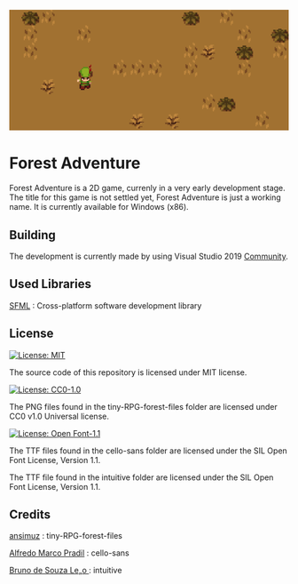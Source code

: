 ![forest adventure](Images/v011.png)

# Forest Adventure

Forest Adventure is a 2D game, currenly in a very early development stage. The title for this game is not settled yet, Forest Adventure is just a working name. It is currently available for Windows (x86).

## Building

The development is currently made by using Visual Studio 2019 [Community](https://www.visualstudio.com/vs/community/).

## Used Libraries

[SFML](http://www.sfml-dev.org/) : Cross-platform software development library

## License

[![License: MIT](https://img.shields.io/badge/License-MIT-yellow.svg)](https://opensource.org/licenses/MIT)

The source code of this repository is licensed under MIT license.

[![License: CC0-1.0](https://img.shields.io/badge/License-CC0%201.0-lightgrey.svg)](http://creativecommons.org/publicdomain/zero/1.0/)

The PNG files found in the tiny-RPG-forest-files folder are licensed under CC0 v1.0 Universal license.

[![License: Open Font-1.1](https://img.shields.io/badge/License-OFL%201.1-lightgreen.svg)](https://opensource.org/licenses/OFL-1.1)

The TTF files found in the cello-sans folder are licensed under the SIL Open Font License, Version 1.1.

The TTF file found in the intuitive folder are licensed under the SIL Open Font License, Version 1.1.

## Credits

[ansimuz](https://ansimuz.itch.io/tiny-rpg-forest) : tiny-RPG-forest-files

[Alfredo Marco Pradil](https://fontlibrary.org/en/font/cello-sans) : cello-sans 

[Bruno de Souza Le„o ](https://fontlibrary.org/en/font/intuitive) : intuitive
